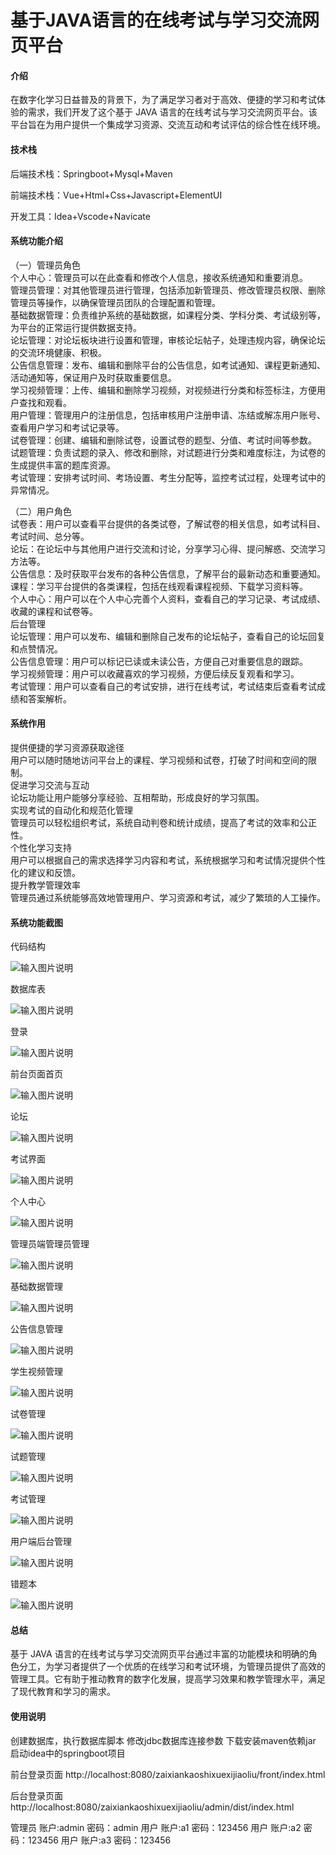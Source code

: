 # 基于JAVA语言的在线考试与学习交流网页平台

#### 介绍

在数字化学习日益普及的背景下，为了满足学习者对于高效、便捷的学习和考试体验的需求，我们开发了这个基于 JAVA 语言的在线考试与学习交流网页平台。该平台旨在为用户提供一个集成学习资源、交流互动和考试评估的综合性在线环境。

#### 技术栈

后端技术栈：Springboot+Mysql+Maven

前端技术栈：Vue+Html+Css+Javascript+ElementUI

开发工具：Idea+Vscode+Navicate

#### 系统功能介绍

（一）管理员角色  
个人中心：管理员可以在此查看和修改个人信息，接收系统通知和重要消息。  
管理员管理：对其他管理员进行管理，包括添加新管理员、修改管理员权限、删除管理员等操作，以确保管理员团队的合理配置和管理。  
基础数据管理：负责维护系统的基础数据，如课程分类、学科分类、考试级别等，为平台的正常运行提供数据支持。  
论坛管理：对论坛板块进行设置和管理，审核论坛帖子，处理违规内容，确保论坛的交流环境健康、积极。  
公告信息管理：发布、编辑和删除平台的公告信息，如考试通知、课程更新通知、活动通知等，保证用户及时获取重要信息。  
学习视频管理：上传、编辑和删除学习视频，对视频进行分类和标签标注，方便用户查找和观看。  
用户管理：管理用户的注册信息，包括审核用户注册申请、冻结或解冻用户账号、查看用户学习和考试记录等。  
试卷管理：创建、编辑和删除试卷，设置试卷的题型、分值、考试时间等参数。  
试题管理：负责试题的录入、修改和删除，对试题进行分类和难度标注，为试卷的生成提供丰富的题库资源。  
考试管理：安排考试时间、考场设置、考生分配等，监控考试过程，处理考试中的异常情况。  

（二）用户角色  
试卷表：用户可以查看平台提供的各类试卷，了解试卷的相关信息，如考试科目、考试时间、总分等。  
论坛：在论坛中与其他用户进行交流和讨论，分享学习心得、提问解惑、交流学习方法等。  
公告信息：及时获取平台发布的各种公告信息，了解平台的最新动态和重要通知。  
课程：学习平台提供的各类课程，包括在线观看课程视频、下载学习资料等。  
个人中心：用户可以在个人中心完善个人资料，查看自己的学习记录、考试成绩、收藏的课程和试卷等。  
后台管理  
论坛管理：用户可以发布、编辑和删除自己发布的论坛帖子，查看自己的论坛回复和点赞情况。  
公告信息管理：用户可以标记已读或未读公告，方便自己对重要信息的跟踪。  
学习视频管理：用户可以收藏喜欢的学习视频，方便后续反复观看和学习。  
考试管理：用户可以查看自己的考试安排，进行在线考试，考试结束后查看考试成绩和答案解析。  

#### 系统作用

提供便捷的学习资源获取途径  
用户可以随时随地访问平台上的课程、学习视频和试卷，打破了时间和空间的限制。  
促进学习交流与互动  
论坛功能让用户能够分享经验、互相帮助，形成良好的学习氛围。  
实现考试的自动化和规范化管理  
管理员可以轻松组织考试，系统自动判卷和统计成绩，提高了考试的效率和公正性。  
个性化学习支持  
用户可以根据自己的需求选择学习内容和考试，系统根据学习和考试情况提供个性化的建议和反馈。  
提升教学管理效率  
管理员通过系统能够高效地管理用户、学习资源和考试，减少了繁琐的人工操作。  

#### 系统功能截图

代码结构

![输入图片说明](images/5e056af5e7d61a08fa2eedfaf96b9b4.png)

数据库表

![输入图片说明](images/7dd39528e5f9bf8544028112ffc198f.png)

登录

![输入图片说明](images/4d8b0650737fff7be66e7efd9d7332b.png)

前台页面首页

![输入图片说明](images/743a01bb4ea1b2a0451a144e1c17efc.png)

论坛

![输入图片说明](images/87e4c59e5168dbf440920aff60afbc4.png)

考试界面

![输入图片说明](images/0d0bd38e8c12d994e1cc90e79712726.png)

个人中心

![输入图片说明](images/45bc7e825121f4dece41878caa5c43a.png)

管理员端管理员管理

![输入图片说明](images/3b97fc49bf8cc8728cd30f5eb77ecbc.png)

基础数据管理

![输入图片说明](images/b2e2ec24849fe1b418859ea636ff434.png)

公告信息管理

![输入图片说明](images/39c3abf5c250dfe2eb0452a61415224.png)

学生视频管理

![输入图片说明](images/c4dcdb2f85891455090ccb8dc2ce310.png)

试卷管理

![输入图片说明](images/12c4337f7f6c6f0512460f28403fc69.png)

试题管理

![输入图片说明](images/12c4337f7f6c6f0512460f28403fc69.png)

考试管理

![输入图片说明](images/2e034ff996d0a511578014c24cfed8c.png)

用户端后台管理

![输入图片说明](images/4aff926c89efdd94000e1cc9f600617.png)

错题本

![输入图片说明](images/a3a5b99664f013d7391432aaeeae438.png)

#### 总结

基于 JAVA 语言的在线考试与学习交流网页平台通过丰富的功能模块和明确的角色分工，为学习者提供了一个优质的在线学习和考试环境，为管理员提供了高效的管理工具。它有助于推动教育的数字化发展，提高学习效果和教学管理水平，满足了现代教育和学习的需求。

#### 使用说明

创建数据库，执行数据库脚本 修改jdbc数据库连接参数 下载安装maven依赖jar 启动idea中的springboot项目

前台登录页面
http://localhost:8080/zaixiankaoshixuexijiaoliu/front/index.html

后台登录页面
http://localhost:8080/zaixiankaoshixuexijiaoliu/admin/dist/index.html

管理员			账户:admin 	密码：admin
用户				账户:a1 		密码：123456
用户				账户:a2 		密码：123456
用户				账户:a3 		密码：123456
